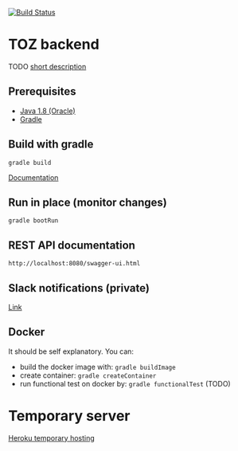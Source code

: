 [![Build Status](https://travis-ci.org/blstream/TOZ_BE.svg?branch=master)](https://travis-ci.org/blstream/TOZ_BE)

# TOZ backend

TODO [short description](https://en.support.wordpress.com/markdown-quick-reference/)

## Prerequisites

* [Java 1.8 (Oracle)](http://www.oracle.com/technetwork/java/javase/downloads/jdk8-downloads-2133151.html)
* [Gradle](https://docs.gradle.org/current/userguide/installation.html)

## Build with gradle

    gradle build

[Documentation](http://docs.spring.io/spring-boot/docs/current/reference/html/build-tool-plugins-gradle-plugin.html)

## Run in place (monitor changes)

    gradle bootRun

## REST API documentation

    http://localhost:8080/swagger-ui.html

## Slack notifications (private)

[Link](https://patronage-2017.slack.com/messages/backend-ci/)

## Docker

It should be self explanatory. You can:

- build the docker image with: `gradle buildImage`
- create container: `gradle createContainer`
- run functional test on docker by: `gradle functionalTest` (TODO)

# Temporary server

[Heroku temporary hosting](https://vast-plains-10769.herokuapp.com/)
